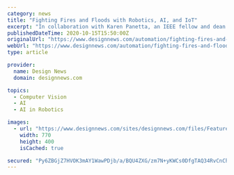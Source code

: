 ```yaml
---
category: news
title: "Fighting Fires and Floods with Robotics, AI, and IoT"
excerpt: "In collaboration with Karen Panetta, an IEEE fellow and dean of Graduate Education at Tufts University’s School of Engineering, the department is using AI for object recognition. The goal is to be able to use a drone or robot that can locate objects in a ..."
publishedDateTime: 2020-10-15T15:50:00Z
originalUrl: "https://www.designnews.com/automation/fighting-fires-and-floods-robotics-ai-and-iot"
webUrl: "https://www.designnews.com/automation/fighting-fires-and-floods-robotics-ai-and-iot"
type: article

provider:
  name: Design News
  domain: designnews.com

topics:
  - Computer Vision
  - AI
  - AI in Robotics

images:
  - url: "https://www.designnews.com/sites/designnews.com/files/Feature_0.png"
    width: 770
    height: 400
    isCached: true

secured: "Py6ZBGjZ7HVOK3mAY1WawPDjb/a/BQU4ZXG/zm7N+yKWCs0DfgTAQ34RvCnChAVzDGu8KqXkcLbCJF1MZ9BpUixEiBG+0WQB3Xp4Wbyy75qMzQWoHTVSua7E2OJ9uwOlrtVxBe4QRdVPQKQiJ/y5VoSB04TftMEqs2SAR1d3TELyrLuGClUYxuSjLL5rYWa7eOZO6cjC3o3tpRPDefJofn5nJ0rs1bBLy7yHwlc9p1HUzuBV1MDeknGYtzE8jQpUU4cO3mPjh/mN7kO2MQazxmQ5iEIj+jOv6cOaGoO3Hzt+k4FYlPVgeseiZVxNJ/xiP5NrSMbioYgE0FC/fBqoTyxwPQBSEqyCz3w3y/A+afo=;MuoH6i22EyW2HYQdnyk3PA=="
---
```


